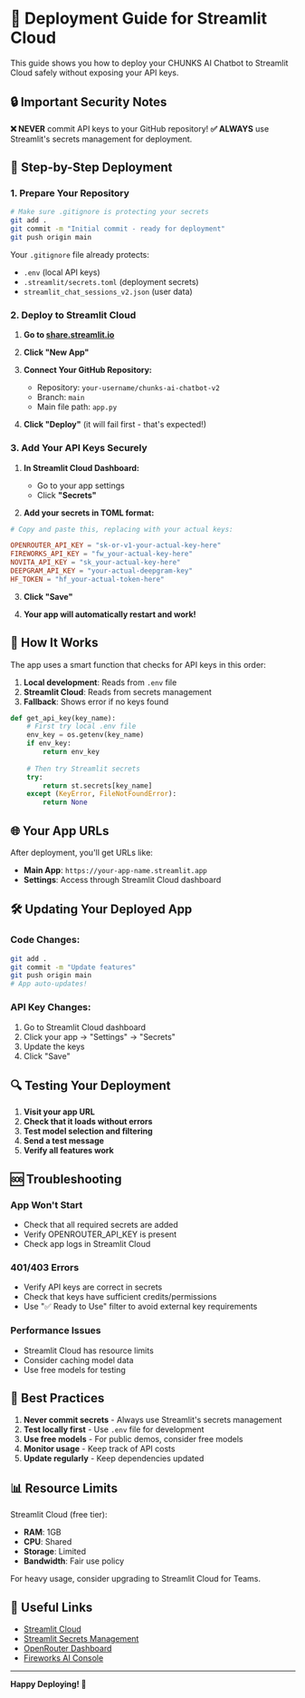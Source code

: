 # 🚀 Deployment Guide for Streamlit Cloud

This guide shows you how to deploy your CHUNKS AI Chatbot to Streamlit Cloud safely without exposing your API keys.

## 🔒 Important Security Notes

**❌ NEVER** commit API keys to your GitHub repository!
**✅ ALWAYS** use Streamlit's secrets management for deployment.

## 📝 Step-by-Step Deployment

### 1. Prepare Your Repository

```bash
# Make sure .gitignore is protecting your secrets
git add .
git commit -m "Initial commit - ready for deployment"
git push origin main
```

Your `.gitignore` file already protects:
- `.env` (local API keys)
- `.streamlit/secrets.toml` (deployment secrets)
- `streamlit_chat_sessions_v2.json` (user data)

### 2. Deploy to Streamlit Cloud

1. **Go to [share.streamlit.io](https://share.streamlit.io)**

2. **Click "New App"**

3. **Connect Your GitHub Repository:**
   - Repository: `your-username/chunks-ai-chatbot-v2`
   - Branch: `main` 
   - Main file path: `app.py`

4. **Click "Deploy"** (it will fail first - that's expected!)

### 3. Add Your API Keys Securely

1. **In Streamlit Cloud Dashboard:**
   - Go to your app settings
   - Click **"Secrets"**

2. **Add your secrets in TOML format:**
```toml
# Copy and paste this, replacing with your actual keys:

OPENROUTER_API_KEY = "sk-or-v1-your-actual-key-here"
FIREWORKS_API_KEY = "fw_your-actual-key-here"
NOVITA_API_KEY = "sk_your-actual-key-here"
DEEPGRAM_API_KEY = "your-actual-deepgram-key"
HF_TOKEN = "hf_your-actual-token-here"
```

3. **Click "Save"**

4. **Your app will automatically restart and work!**

## 🔄 How It Works

The app uses a smart function that checks for API keys in this order:
1. **Local development**: Reads from `.env` file
2. **Streamlit Cloud**: Reads from secrets management
3. **Fallback**: Shows error if no keys found

```python
def get_api_key(key_name):
    # First try local .env file
    env_key = os.getenv(key_name)
    if env_key:
        return env_key
    
    # Then try Streamlit secrets
    try:
        return st.secrets[key_name]
    except (KeyError, FileNotFoundError):
        return None
```

## 🌐 Your App URLs

After deployment, you'll get URLs like:
- **Main App**: `https://your-app-name.streamlit.app`
- **Settings**: Access through Streamlit Cloud dashboard

## 🛠️ Updating Your Deployed App

### Code Changes:
```bash
git add .
git commit -m "Update features"
git push origin main
# App auto-updates!
```

### API Key Changes:
1. Go to Streamlit Cloud dashboard
2. Click your app → "Settings" → "Secrets"
3. Update the keys
4. Click "Save"

## 🔍 Testing Your Deployment

1. **Visit your app URL**
2. **Check that it loads without errors**
3. **Test model selection and filtering**
4. **Send a test message**
5. **Verify all features work**

## 🆘 Troubleshooting

### App Won't Start
- Check that all required secrets are added
- Verify OPENROUTER_API_KEY is present
- Check app logs in Streamlit Cloud

### 401/403 Errors
- Verify API keys are correct in secrets
- Check that keys have sufficient credits/permissions
- Use "✅ Ready to Use" filter to avoid external key requirements

### Performance Issues
- Streamlit Cloud has resource limits
- Consider caching model data
- Use free models for testing

## 🎯 Best Practices

1. **Never commit secrets** - Always use Streamlit's secrets management
2. **Test locally first** - Use `.env` file for development
3. **Use free models** - For public demos, consider free models
4. **Monitor usage** - Keep track of API costs
5. **Update regularly** - Keep dependencies updated

## 📊 Resource Limits

Streamlit Cloud (free tier):
- **RAM**: 1GB
- **CPU**: Shared
- **Storage**: Limited
- **Bandwidth**: Fair use policy

For heavy usage, consider upgrading to Streamlit Cloud for Teams.

## 🔗 Useful Links

- [Streamlit Cloud](https://share.streamlit.io)
- [Streamlit Secrets Management](https://docs.streamlit.io/streamlit-community-cloud/get-started/deploy-an-app/connect-to-data-sources/secrets-management)
- [OpenRouter Dashboard](https://openrouter.ai/activity)
- [Fireworks AI Console](https://app.fireworks.ai)

---

**Happy Deploying! 🚀**